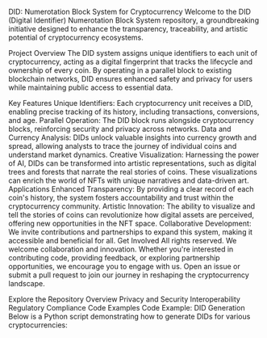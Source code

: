 DID: Numerotation Block System for Cryptocurrency
Welcome to the DID (Digital Identifier) Numerotation Block System repository, a groundbreaking initiative designed to enhance the transparency, traceability, and artistic potential of cryptocurrency ecosystems.

Project Overview
The DID system assigns unique identifiers to each unit of cryptocurrency, acting as a digital fingerprint that tracks the lifecycle and ownership of every coin. By operating in a parallel block to existing blockchain networks, DID ensures enhanced safety and privacy for users while maintaining public access to essential data.

Key Features
Unique Identifiers: Each cryptocurrency unit receives a DID, enabling precise tracking of its history, including transactions, conversions, and age.
Parallel Operation: The DID block runs alongside cryptocurrency blocks, reinforcing security and privacy across networks.
Data and Currency Analysis: DIDs unlock valuable insights into currency growth and spread, allowing analysts to trace the journey of individual coins and understand market dynamics.
Creative Visualization: Harnessing the power of AI, DIDs can be transformed into artistic representations, such as digital trees and forests that narrate the real stories of coins. These visualizations can enrich the world of NFTs with unique narratives and data-driven art.
Applications
Enhanced Transparency: By providing a clear record of each coin's history, the system fosters accountability and trust within the cryptocurrency community.
Artistic Innovation: The ability to visualize and tell the stories of coins can revolutionize how digital assets are perceived, offering new opportunities in the NFT space.
Collaborative Development: We invite contributions and partnerships to expand this system, making it accessible and beneficial for all.
Get Involved
All rights reserved. We welcome collaboration and innovation. Whether you're interested in contributing code, providing feedback, or exploring partnership opportunities, we encourage you to engage with us. Open an issue or submit a pull request to join our journey in reshaping the cryptocurrency landscape.

Explore the Repository
Overview
Privacy and Security
Interoperability
Regulatory Compliance
Code Examples
Code Example: DID Generation
Below is a Python script demonstrating how to generate DIDs for various cryptocurrencies:
